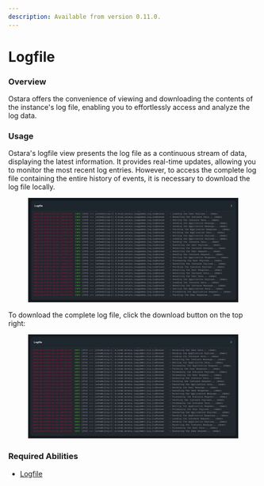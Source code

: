 ```yaml
---
description: Available from version 0.11.0.
---
```


# Logfile

### Overview

Ostara offers the convenience of viewing and downloading the contents of the instance's log file, enabling you to effortlessly access and analyze the log data.

### Usage

Ostara's logfile view presents the log file as a continuous stream of data, displaying the latest information. It provides real-time updates, allowing you to monitor the most recent log entries. However, to access the complete log file containing the entire history of events, it is necessary to download the log file locally.

<figure><img src="../../../.gitbook/assets/rolling-logfile.gif" alt="Spring Boot Actuator Logfile rolling view"><figcaption></figcaption></figure>

To download the complete log file, click the download button on the top right:

<figure><img src="../../../.gitbook/assets/download-logfile.gif" alt="Download Spring Boot Actuator Logfile"><figcaption></figcaption></figure>

### Required Abilities

* [Logfile](../../abilities.md)

